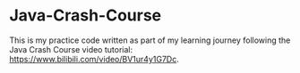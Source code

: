 # Java-Crash-Course
This is my practice code written as part of my learning journey following the Java Crash Course video tutorial: https://www.bilibili.com/video/BV1ur4y1G7Dc.
